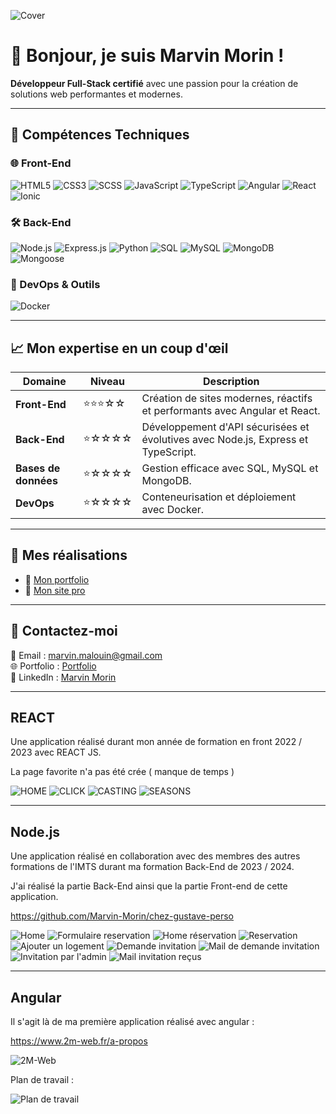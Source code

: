 ![Cover](https://github.com/Marvin-Morin/My-profil/blob/main/portfolio.png)

# 👋 Bonjour, je suis Marvin Morin !  
**Développeur Full-Stack certifié** avec une passion pour la création de solutions web performantes et modernes.  

---

## 🚀 Compétences Techniques

### 🌐 Front-End
![HTML5](https://img.shields.io/badge/HTML5-%23E34F26.svg?&style=for-the-badge&logo=html5&logoColor=white)
![CSS3](https://img.shields.io/badge/CSS3-%231572B6.svg?&style=for-the-badge&logo=css3&logoColor=white)
![SCSS](https://img.shields.io/badge/SCSS-%23CC6699.svg?&style=for-the-badge&logo=sass&logoColor=white)
![JavaScript](https://img.shields.io/badge/JavaScript-%23F7DF1E.svg?&style=for-the-badge&logo=javascript&logoColor=black)
![TypeScript](https://img.shields.io/badge/TypeScript-%23007ACC.svg?&style=for-the-badge&logo=typescript&logoColor=white)
![Angular](https://img.shields.io/badge/Angular-%23DD0031.svg?&style=for-the-badge&logo=angular&logoColor=white)
![React](https://img.shields.io/badge/React-%2361DAFB.svg?&style=for-the-badge&logo=react&logoColor=black)
![Ionic](https://img.shields.io/badge/Ionic-%233880FF.svg?&style=for-the-badge&logo=ionic&logoColor=white)

### 🛠️ Back-End
![Node.js](https://img.shields.io/badge/Node.js-%23339933.svg?&style=for-the-badge&logo=node.js&logoColor=white)
![Express.js](https://img.shields.io/badge/Express.js-%23404d59.svg?&style=for-the-badge)
![Python](https://img.shields.io/badge/Python-%233776AB.svg?&style=for-the-badge&logo=python&logoColor=white)
![SQL](https://img.shields.io/badge/SQL-%2300758F.svg?&style=for-the-badge&logo=sqlite&logoColor=white)
![MySQL](https://img.shields.io/badge/MySQL-%234479A1.svg?&style=for-the-badge&logo=mysql&logoColor=white)
![MongoDB](https://img.shields.io/badge/MongoDB-%2347A248.svg?&style=for-the-badge&logo=mongodb&logoColor=white)
![Mongoose](https://img.shields.io/badge/Mongoose-%23A33E49.svg?&style=for-the-badge&logo=javascript)

### 🧰 DevOps & Outils
![Docker](https://img.shields.io/badge/Docker-%232496ED.svg?&style=for-the-badge&logo=docker&logoColor=white)

---

## 📈 Mon expertise en un coup d'œil

| Domaine          | Niveau     | Description |
|-------------------|------------|-------------|
| **Front-End**     | ⭐⭐⭐☆☆    | Création de sites modernes, réactifs et performants avec Angular et React. |
| **Back-End**      | ⭐☆☆☆☆     | Développement d'API sécurisées et évolutives avec Node.js, Express et TypeScript. |
| **Bases de données** | ⭐☆☆☆☆  | Gestion efficace avec SQL, MySQL et MongoDB. |
| **DevOps**        | ⭐☆☆☆☆      | Conteneurisation et déploiement avec Docker. |

---

## 🌟 Mes réalisations

- 🔗 [Mon portfolio](https://marvin.fronthub.fr/)  
- 📱 [Mon site pro](https://2m-web.fr/)  

---

## 💬 Contactez-moi

📧 Email : [marvin.malouin@gmail.com](mailto:marvin.malouin@gmail.com)  
🌐 Portfolio : [Portfolio](https://marvin.fronthub.fr/)  
🌟 LinkedIn : [Marvin Morin](https://www.linkedin.com/in/marvin-morin-5b15291b3/)  

---

## REACT

Une application réalisé durant mon année de formation en front 2022 / 2023 avec REACT JS.

La page favorite n'a pas été crée ( manque de temps )

![HOME](https://github.com/Marvin-Morin/Marvin-Morin/blob/main/home_filmflow.png)
![CLICK](https://github.com/Marvin-Morin/Marvin-Morin/blob/main/click.png)
![CASTING](https://github.com/Marvin-Morin/Marvin-Morin/blob/main/casting.png)
![SEASONS](https://github.com/Marvin-Morin/Marvin-Morin/blob/main/seasons.png)


---

## Node.js

Une application réalisé en collaboration avec des membres des autres formations de l'IMTS durant ma formation Back-End de 2023 / 2024.

J'ai réalisé la partie Back-End ainsi que la partie Front-end de cette application.

https://github.com/Marvin-Morin/chez-gustave-perso

![Home](https://github.com/Marvin-Morin/Marvin-Morin/blob/main/home_chez_gustave.png)
![Formulaire reservation](https://github.com/Marvin-Morin/Marvin-Morin/blob/main/formulaire_reservation.png)
![Home réservation](https://github.com/Marvin-Morin/Marvin-Morin/blob/main/home_reserve.png)
![Reservation](https://github.com/Marvin-Morin/Marvin-Morin/blob/main/reservation.png)
![Ajouter un logement](https://github.com/Marvin-Morin/Marvin-Morin/blob/main/formulaire_add_logement.png)
![Demande invitation](https://github.com/Marvin-Morin/Marvin-Morin/blob/main/demande_invitation.png)
![Mail de demande invitation](https://github.com/Marvin-Morin/Marvin-Morin/blob/main/demande_invitation_mail.png)
![Invitation par l'admin](https://github.com/Marvin-Morin/Marvin-Morin/blob/main/invitation.png)
![Mail invitation reçus](https://github.com/Marvin-Morin/Marvin-Morin/blob/main/invitation_mail.png)


---

## Angular

Il s'agit là de ma première application réalisé avec angular : 

https://www.2m-web.fr/a-propos

![2M-Web](https://github.com/Marvin-Morin/Marvin-Morin/blob/main/2m-web.png)

Plan de travail :

![Plan de travail](https://github.com/Marvin-Morin/Marvin-Morin/blob/main/plan_de_travail_2m-web.png)
